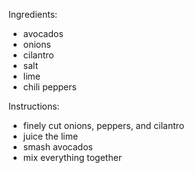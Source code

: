 Ingredients:
* avocados
* onions
* cilantro
* salt
* lime
* chili peppers

Instructions:
* finely cut onions, peppers,  and cilantro
* juice the lime
* smash avocados
* mix everything together
